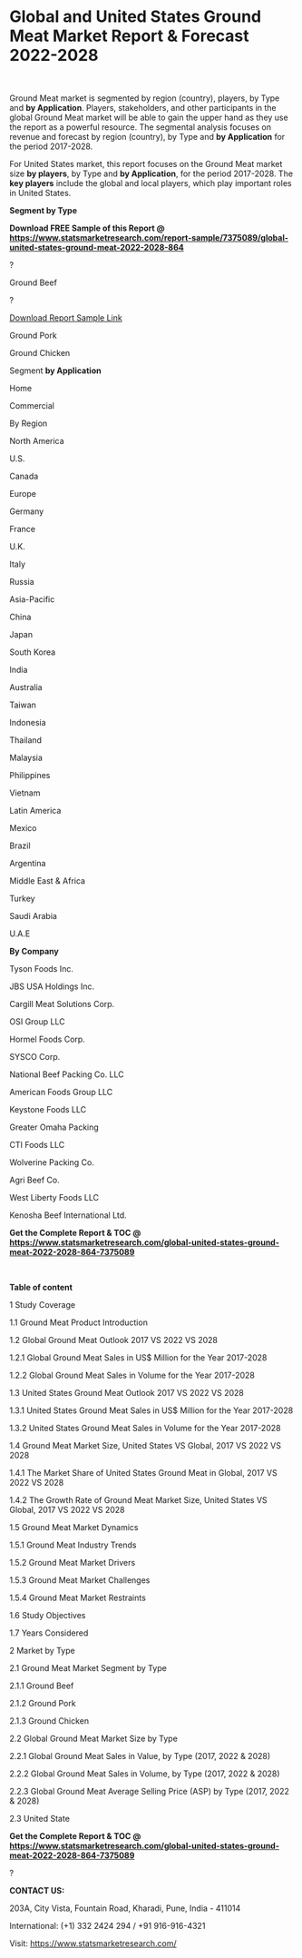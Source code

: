 <h1>Global and United States Ground Meat Market Report & Forecast 2022-2028</h1><br/><p>Ground Meat market is segmented by region (country), players, by Type and <strong>by Application</strong>. Players, stakeholders, and other participants in the global Ground Meat market will be able to gain the upper hand as they use the report as a powerful resource. The segmental analysis focuses on revenue and forecast by region (country), by Type and <strong>by Application</strong> for the period 2017-2028.</p>
 
 
 
 <p>For United States market, this report focuses on the Ground Meat market size <strong>by players</strong>, by Type and <strong>by Application</strong>, for the period 2017-2028. The <strong>key players</strong> include the global and local players, which play important roles in United States.</p>
 
 
 
 <p><strong>Segment by Type</strong></p>
 
 
 
 <div><b>Download FREE Sample of this Report @ <a href="https://www.statsmarketresearch.com/download-free-sample/7375089/global-united-states-ground-meat-2022-2028-864">https://www.statsmarketresearch.com/report-sample/7375089/global-united-states-ground-meat-2022-2028-864</a></b></div>
 
 
 
 <p>? </p>
 
 
 
 <p>Ground Beef</p>
 
 
 
 <p>? </p>
 
 
 
 <p><a href="https://www.statsmarketresearch.com/download-free-sample/7375089/global-united-states-ground-meat-2022-2028-864">Download Report Sample Link</a></p>
 
 
 
 <p>Ground Pork</p>
 
 
 
 <p>Ground Chicken</p>
 
 
 
 <p>Segment <strong>by Application</strong></p>
 
 
 
 <p>Home</p>
 
 
 
 <p>Commercial</p>
 
 
 
 <p>By Region</p>
 
 
 
 <p>North America</p>
 
 
 
 <p>U.S.</p>
 
 
 
 <p>Canada</p>
 
 
 
 <p>Europe</p>
 
 
 
 <p>Germany</p>
 
 
 
 <p>France</p>
 
 
 
 <p>U.K.</p>
 
 
 
 <p>Italy</p>
 
 
 
 <p>Russia</p>
 
 
 
 <p>Asia-Pacific</p>
 
 
 
 <p>China</p>
 
 
 
 <p>Japan</p>
 
 
 
 <p>South Korea</p>
 
 
 
 <p>India</p>
 
 
 
 <p>Australia</p>
 
 
 
 <p>Taiwan</p>
 
 
 
 <p>Indonesia</p>
 
 
 
 <p>Thailand</p>
 
 
 
 <p>Malaysia</p>
 
 
 
 <p>Philippines</p>
 
 
 
 <p>Vietnam</p>
 
 
 
 <p>Latin America</p>
 
 
 
 <p>Mexico</p>
 
 
 
 <p>Brazil</p>
 
 
 
 <p>Argentina</p>
 
 
 
 <p>Middle East & Africa</p>
 
 
 
 <p>Turkey</p>
 
 
 
 <p>Saudi Arabia</p>
 
 
 
 <p>U.A.E</p>
 
 
 
 <p><strong>By Company</strong></p>
 
 
 
 <p>Tyson Foods Inc.</p>
 
 
 
 <p>JBS USA Holdings Inc.</p>
 
 
 
 <p>Cargill Meat Solutions Corp.</p>
 
 
 
 <p>OSI Group LLC</p>
 
 
 
 <p>Hormel Foods Corp.</p>
 
 
 
 <p>SYSCO Corp.</p>
 
 
 
 <p>National Beef Packing Co. LLC</p>
 
 
 
 <p>American Foods Group LLC</p>
 
 
 
 <p>Keystone Foods LLC</p>
 
 
 
 <p>Greater Omaha Packing</p>
 
 
 
 <p>CTI Foods LLC</p>
 
 
 
 <p>Wolverine Packing Co.</p>
 
 
 
 <p>Agri Beef Co.</p>
 
 
 
 <p>West Liberty Foods LLC</p>
 
 
 
 <p>Kenosha Beef International Ltd.</p>
 
 
 
 <div><b>Get the Complete Report & TOC @ <a href="https://www.statsmarketresearch.com/global-united-states-ground-meat-2022-2028-864-7375089">https://www.statsmarketresearch.com/global-united-states-ground-meat-2022-2028-864-7375089</a></b></div>
 
 
 
 <p><br />
 
 <b>Table of content</b></p>
 
 
 
 <p>1 Study Coverage<br />
 
 1.1 Ground Meat Product Introduction<br />
 
 1.2 Global Ground Meat Outlook 2017 VS 2022 VS 2028<br />
 
 1.2.1 Global Ground Meat Sales in US$ Million for the Year 2017-2028<br />
 
 1.2.2 Global Ground Meat Sales in Volume for the Year 2017-2028<br />
 
 1.3 United States Ground Meat Outlook 2017 VS 2022 VS 2028<br />
 
 1.3.1 United States Ground Meat Sales in US$ Million for the Year 2017-2028<br />
 
 1.3.2 United States Ground Meat Sales in Volume for the Year 2017-2028<br />
 
 1.4 Ground Meat Market Size, United States VS Global, 2017 VS 2022 VS 2028<br />
 
 1.4.1 The Market Share of United States Ground Meat in Global, 2017 VS 2022 VS 2028<br />
 
 1.4.2 The Growth Rate of Ground Meat Market Size, United States VS Global, 2017 VS 2022 VS 2028<br />
 
 1.5 Ground Meat Market Dynamics<br />
 
 1.5.1 Ground Meat Industry Trends<br />
 
 1.5.2 Ground Meat Market Drivers<br />
 
 1.5.3 Ground Meat Market Challenges<br />
 
 1.5.4 Ground Meat Market Restraints<br />
 
 1.6 Study Objectives<br />
 
 1.7 Years Considered<br />
 
 2 Market by Type<br />
 
 2.1 Ground Meat Market Segment by Type<br />
 
 2.1.1 Ground Beef<br />
 
 2.1.2 Ground Pork<br />
 
 2.1.3 Ground Chicken<br />
 
 2.2 Global Ground Meat Market Size by Type<br />
 
 2.2.1 Global Ground Meat Sales in Value, by Type (2017, 2022 & 2028)<br />
 
 2.2.2 Global Ground Meat Sales in Volume, by Type (2017, 2022 & 2028)<br />
 
 2.2.3 Global Ground Meat Average Selling Price (ASP) by Type (2017, 2022 & 2028)<br />
 
 2.3 United State</p>
 
 
 
 <div><b>Get the Complete Report & TOC @ <a href="https://www.statsmarketresearch.com/global-united-states-ground-meat-2022-2028-864-7375089">https://www.statsmarketresearch.com/global-united-states-ground-meat-2022-2028-864-7375089</a></b></div>
 
 
 
 <p>? </p>
 
 
 
 <p><b>CONTACT US:</b><br />
 
 203A, City Vista, Fountain Road, Kharadi, Pune, India - 411014<br />
 
 International: (+1) 332 2424 294 / +91 916-916-4321<br />
 
 Visit: <a href="https://www.statsmarketresearch.com/">https://www.statsmarketresearch.com/</a></p>